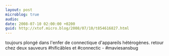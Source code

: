```yaml
---
layout: post
microblog: true
audio: 
date: 2008-07-10 02:00:00 +0200
guid: http://xtof.micro.blog/2008/07/10/t854616827.html
---
```

toujours plongé dans l'enfer de connectique d'appareils hétérogènes. retour chez deux sauveurs #hificâbles et #connectic - #maviesansbug
